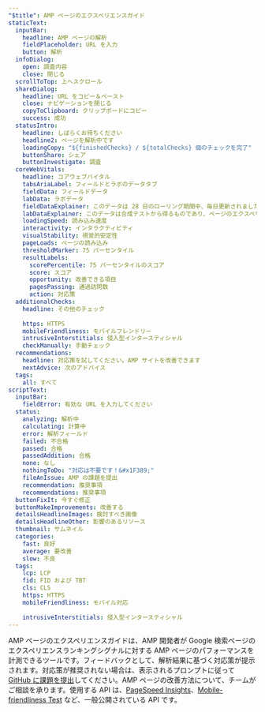 ```yaml
---
"$title": AMP ページのエクスペリエンスガイド
staticText:
  inputBar:
    headline: AMP ページの解析
    fieldPlaceholder: URL を入力
    button: 解析
  infoDialog:
    open: 調査内容
    close: 閉じる
  scrollToTop: 上へスクロール
  shareDialog:
    headline: URL をコピー＆ペースト
    close: ナビゲーションを閉じる
    copyToClipboard: クリップボードにコピー
    success: 成功
  statusIntro:
    headline: しばらくお待ちください
    headline2: ページを解析中です
    loadingCopy: "${finishedChecks} / ${totalChecks} 個のチェックを完了"
    buttonShare: シェア
    buttonInvestigate: 調査
  coreWebVitals:
    headline: コアウェブバイタル
    tabsAriaLabel: フィールドとラボのデータタブ
    fieldData: フィールドデータ
    labData: ラボデータ
    fieldDataExplainer: このデータは 28 日のローリング期間中、毎日更新されました。
    labDataExplainer: このデータは合成テストから得るものであり、ページのエクスペリエンスには影響しません。
    loadingSpeed: 読み込み速度
    interactivity: インタラクティビティ
    visualStability: 視覚的安定性
    pageLoads: ページの読み込み
    thresholdMarker: 75 パーセンタイル
    resultLabels:
      scorePercentile: 75 パーセンタイルのスコア
      score: スコア
      opportunity: 改善できる項目
      pagesPassing: 通過訪問数
      action: 対応策
  additionalChecks:
    headline: その他のチェック
    
    https: HTTPS
    mobileFriendliness: モバイルフレンドリー
    intrusiveInterstitials: 侵入型インタースティシャル
    checkManually: 手動チェック
  recommendations:
    headline: 対応策を試してください。AMP サイトを改善できます
    nextAdvice: 次のアドバイス
  tags:
    all: すべて
scriptText:
  inputBar:
    fieldError: 有効な URL を入力してください
  status:
    analyzing: 解析中
    calculating: 計算中
    error: 解析フィールド
    failed: 不合格
    passed: 合格
    passedAddition: 合格
    none: なし
    nothingToDo: "対応は不要です！&#x1F389;"
    fileAnIssue: AMP の課題を提出
    recommendation: 推奨事項
    recommendations: 推奨事項
  buttonFixIt: 今すぐ修正
  buttonMakeImprovements: 改善する
  detailsHeadlineImages: 検討すべき画像
  detailsHeadlineOther: 影響のあるリソース
  thumbnail: サムネイル
  categories:
    fast: 良好
    average: 要改善
    slow: 不良
  tags:
    lcp: LCP
    fid: FID および TBT
    cls: CLS
    https: HTTPS
    mobileFriendliness: モバイル対応
    
    intrusiveInterstitials: 侵入型インタースティシャル
---
```


AMP ページのエクスペリエンスガイドは、AMP 開発者が Google 検索ページのエクスペリエンスランキングシグナルに対する AMP ページのパフォーマンスを計測できるツールです。フィードバックとして、解析結果に基づく対応策が提示されます。対応策が推奨されない場合は、表示されるプロンプトに従って [GitHub に課題を提出](https://github.com/ampproject/amphtml/issues/new?assignees=&labels=Type:+Page+experience&template=page-experience.md&title=Page+experience+issue)してください。AMP ページの改善方法について、チームがご相談を承ります。使用する API は、[PageSpeed Insights](https://developers.google.com/speed/pagespeed/insights/?hl=ja)、[Mobile-friendliness Test](https://search.google.com/test/mobile-friendly?hl=ja) など、一般公開されている API です。

